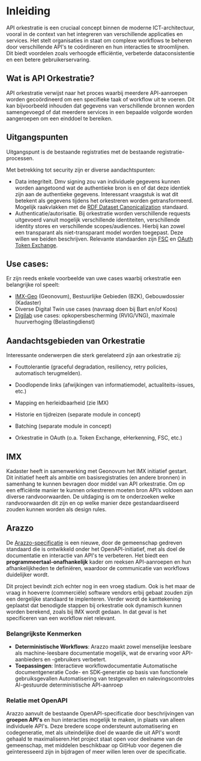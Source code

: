 # Inleiding

 API orkestratie is een cruciaal concept binnen de moderne  ICT-architectuur, vooral in de context van het integreren van  verschillende applicaties en services. Het stelt organisaties in staat  om complexe workflows te beheren door verschillende API's te coördineren en hun interacties te stroomlijnen. Dit biedt voordelen zoals verhoogde efficiëntie, verbeterde dataconsistentie en een betere  gebruikerservaring.

## Wat is API Orkestratie?

API orkestratie verwijst naar het proces waarbij meerdere  API-aanroepen worden gecoördineerd om een specifieke taak of workflow  uit te voeren. Dit kan bijvoorbeeld inhouden dat gegevens van  verschillende bronnen worden samengevoegd of dat meerdere services in  een bepaalde volgorde worden aangeroepen om een einddoel te bereiken.

## Uitgangspunten

Uitgangspunt is de bestaande registraties met de bestaande registratie-processen.

Met betrekking tot security zijn er diverse aandachtspunten:

- Data integriteit. Dmv signing zou van individuele gegevens kunnen worden aangetoond wat de authentieke bron is en of dat deze identiek zijn aan de authentieke gegevens. Interessant vraagstuk is wat dit betekent als gegevens tijdens het orkestreren worden getransformeerd. Mogelijk raakvlakken met de [RDF Dataset Canonicalization](https://www.w3.org/TR/rdf-canon/) standaard.
- Authenticatie/autorisatie. Bij orkestratie worden verschillende requests uitgevoerd vanuit mogelijk verschillende identiteiten, verschillende identity stores en verschillende scopes/audiences. Hierbij kan zowel een transparant als niet-transparant model worden toegepast. Deze willen we beiden beschrijven. Relevante standaarden zijn [FSC](https://commonground.gitlab.io/standards/fsc/) en [OAuth Token Exchange](https://datatracker.ietf.org/doc/html/rfc8693).

## Use cases:

Er zijn reeds enkele voorbeelde van uwe cases waarbij orkestratie een belangrijke rol speelt:

- [IMX-Geo](https://www.geonovum.nl/geo-standaarden/imx-geo-semantisch-model-basis-en-kernregistraties) (Geonovum), Bestuurlijke Gebieden (BZK), Gebouwdossier (Kadaster)
- Diverse Digital Twin use cases (navraag doen bij Bart en/of Koos)
- [Digilab](https://digilab.overheid.nl/) use cases: opkopersbescherming (RVIG/VNG), maximale huurverhoging (Belastingdienst)



## Aandachtsgebieden van Orkestratie

Interessante onderwerpen die sterk gerelateerd zijn aan orkestratie zij:

- Fouttolerantie (graceful degradation, resiliency, retry policies, automatisch terugmelden).
- Doodlopende links (afwijkingen van informatiemodel, actualiteits-issues, etc.)
- Mapping en herleidbaarheid (zie IMX)
- Historie en tijdreizen (separate module in concept)
- Batching (separate module in concept)

- Orkestratie in OAuth (o.a. Token Exchange, eHerkenning, FSC, etc.)

## IMX

Kadaster heeft in samenwerking met Geonovum het IMX initiatief gestart. Dit initiatief heeft als ambitie om basisregistraties (en andere bronnen) in samenhang te kunnen bevragen door middel van API orkestratie. Om op een efficiënte manier te kunnen orkestreren moeten bron API’s voldoen aan diverse randvoorwaarden. De uitdaging is om te onderzoeken welke randvoorwaarden dit zijn en op welke manier deze gestandaardiseerd zouden kunnen worden als design rules.

## Arazzo

De [Arazzo-specificatie](https://www.openapis.org/arazzo) is een nieuwe, door de gemeenschap gedreven  standaard die is ontwikkeld onder het OpenAPI-initiatief, met als doel  de documentatie en interactie van API's te verbeteren. Het biedt een **programmeertaal-onafhankelijk** kader om reeksen API-aanroepen en hun afhankelijkheden te definiëren, waardoor de communicatie van workflows duidelijker wordt. 

Dit project bevindt zich echter nog in een vroeg stadium. Ook is het maar de vraag in hoeverre (commerciële) software vendors erbij gebaat zouden zijn een dergelijke standaard te implenteren. Verder wordt de kanttekening geplaatst dat benodigde stappen bij orkestratie ook dynamisch kunnen worden berekend, zoals bij IMX wordt gedaan. In dat geval is het specificeren van een workflow niet relevant.



### Belangrijkste Kenmerken

- **Deterministische Workflows**: Arazzo maakt zowel menselijke leesbare als machine-leesbare  documentatie mogelijk, wat de ervaring voor API-aanbieders en  -gebruikers verbetert.
- **Toepassingen**: Interactieve workflowdocumentatie Automatische documentgeneratie Code- en SDK-generatie op basis van functionele gebruiksgevallen Automatisering van testgevallen en nalevingscontroles AI-gestuurde deterministische API-aanroep

### Relatie met OpenAPI

Arazzo aanvult de bestaande OpenAPI-specificatie door beschrijvingen van **groepen API's** en hun interacties mogelijk te maken, in plaats van alleen individuele  API's. Deze bredere scope ondersteunt automatisering en codegeneratie,  met als uiteindelijke doel de waarde die uit API's wordt gehaald te  maximaliseren.Het project staat open voor deelname van de gemeenschap, met  middelen beschikbaar op GitHub voor degenen die geïnteresseerd zijn in  bijdragen of meer willen leren over de specificatie.
